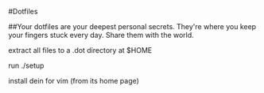 #Dotfiles

##Your dotfiles are your deepest personal secrets. They're where you keep your fingers stuck every day. Share them with the world.


extract all files to a .dot directory at $HOME

run ./setup

install dein for vim (from its home page)


